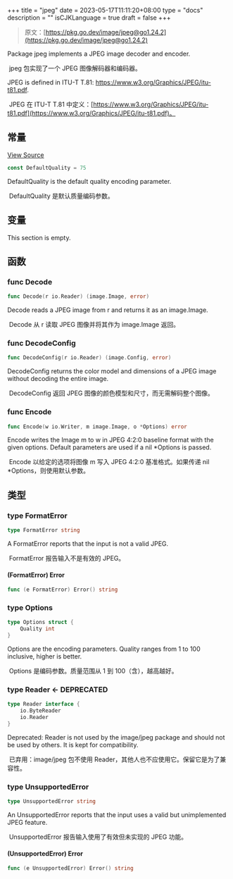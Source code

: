 +++
title = "jpeg"
date = 2023-05-17T11:11:20+08:00
type = "docs"
description = ""
isCJKLanguage = true
draft = false
+++
> 原文：[https://pkg.go.dev/image/jpeg@go1.24.2](https://pkg.go.dev/image/jpeg@go1.24.2)

Package jpeg implements a JPEG image decoder and encoder.

​	 jpeg 包实现了一个 JPEG 图像解码器和编码器。

JPEG is defined in ITU-T T.81: https://www.w3.org/Graphics/JPEG/itu-t81.pdf.

​	JPEG 在 ITU-T T.81 中定义：[https://www.w3.org/Graphics/JPEG/itu-t81.pdf](https://www.w3.org/Graphics/JPEG/itu-t81.pdf)。

## 常量 

[View Source](https://cs.opensource.google/go/go/+/go1.20.1:src/image/jpeg/writer.go;l=565)

``` go 
const DefaultQuality = 75
```

DefaultQuality is the default quality encoding parameter.

​	DefaultQuality 是默认质量编码参数。

## 变量

This section is empty.

## 函数

### func Decode 

``` go 
func Decode(r io.Reader) (image.Image, error)
```

Decode reads a JPEG image from r and returns it as an image.Image.

​	Decode 从 r 读取 JPEG 图像并将其作为 image.Image 返回。

### func DecodeConfig

```go
func DecodeConfig(r io.Reader) (image.Config, error)
```

DecodeConfig returns the color model and dimensions of a JPEG image without decoding the entire image.

​	DecodeConfig 返回 JPEG 图像的颜色模型和尺寸，而无需解码整个图像。

### func Encode

```go
func Encode(w io.Writer, m image.Image, o *Options) error
```

Encode writes the Image m to w in JPEG 4:2:0 baseline format with the given options. Default parameters are used if a nil *Options is passed.

​	Encode 以给定的选项将图像 m 写入 JPEG 4:2:0 基准格式。如果传递 nil *Options，则使用默认参数。

## 类型

### type FormatError 

``` go 
type FormatError string
```

A FormatError reports that the input is not a valid JPEG.

​	FormatError 报告输入不是有效的 JPEG。

#### (FormatError) Error 

``` go 
func (e FormatError) Error() string
```

### type Options 

``` go 
type Options struct {
	Quality int
}
```

Options are the encoding parameters. Quality ranges from 1 to 100 inclusive, higher is better.

​	Options 是编码参数。质量范围从 1 到 100（含），越高越好。

### type Reader <- DEPRECATED

```go
type Reader interface {
	io.ByteReader
	io.Reader
}
```

Deprecated: Reader is not used by the image/jpeg package and should not be used by others. It is kept for compatibility.

​	已弃用：image/jpeg 包不使用 Reader，其他人也不应使用它。保留它是为了兼容性。

### type UnsupportedError 

``` go 
type UnsupportedError string
```

An UnsupportedError reports that the input uses a valid but unimplemented JPEG feature.

​	UnsupportedError 报告输入使用了有效但未实现的 JPEG 功能。

#### (UnsupportedError) Error 

``` go 
func (e UnsupportedError) Error() string
```